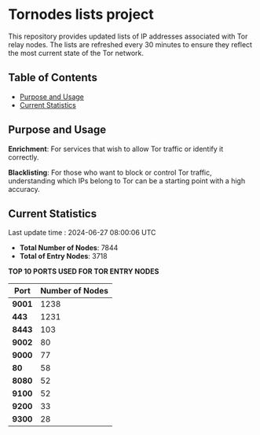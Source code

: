 # Tornodes lists project

This repository provides updated lists of IP addresses associated with Tor relay nodes. The lists are refreshed every 30 minutes to ensure they reflect the most current state of the Tor network.

## Table of Contents

- [Purpose and Usage](#purpose-and-usage)
- [Current Statistics](#current-statistics)


## Purpose and Usage

**Enrichment**: For services that wish to allow Tor traffic or identify it correctly.

**Blacklisting**: For those who want to block or control Tor traffic, understanding which IPs belong to Tor can be a starting point with a high accuracy.

## Current Statistics

Last update time : 2024-06-27 08:00:06 UTC

- **Total Number of Nodes**: 7844
- **Total of Entry Nodes**: 3718

**TOP 10 PORTS USED FOR TOR ENTRY NODES**

| **Port** | **Number of Nodes** |
|------|-----------------|
| **9001**   | 1238  |
| **443**   | 1231  |
| **8443**   | 103  |
| **9002**   | 80  |
| **9000**   | 77  |
| **80**   | 58  |
| **8080**   | 52  |
| **9100**   | 52  |
| **9200**   | 33  |
| **9300**   | 28  |

